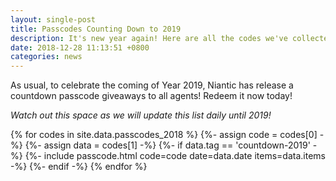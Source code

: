 ```yaml
---
layout: single-post
title: Passcodes Counting Down to 2019
description: It's new year again! Here are all the codes we've collected!
date: 2018-12-28 11:13:51 +0800
categories: news
---
```

<style type="text/css">
.passcode {
  margin-bottom: 1em;
}
</style>

As usual, to celebrate the coming of Year 2019, Niantic has release a countdown
passcode giveaways to all agents! Redeem it now today!

_Watch out this space as we will update this list daily until 2019!_

{% for codes in site.data.passcodes_2018 %}
{%- assign code = codes[0] -%}
{%- assign data = codes[1] -%}
{%- if data.tag == 'countdown-2019' -%}
{%- include passcode.html code=code date=data.date items=data.items -%}
{%- endif -%}
{% endfor %}
